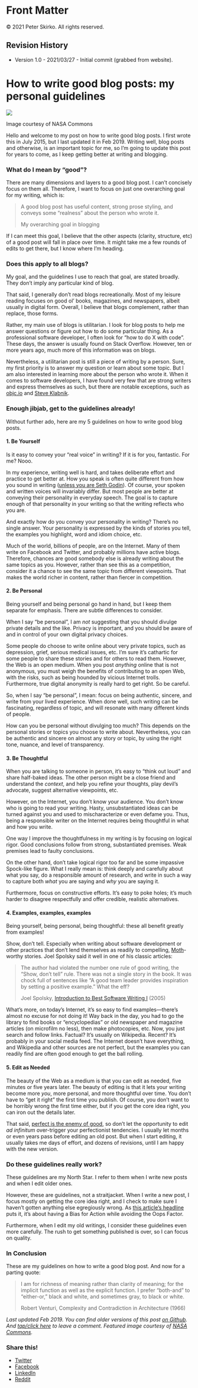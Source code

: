 # Front Matter

© 2021 Peter Skirko. All rights reserved.

## Revision History

* Version 1.0 - 2021/03/27 - Initial commit (grabbed from website).

# How to write good blog posts: my personal guidelines

![](https://i0.wp.com/www.pskirko.com/wp-content/uploads/2015/07/free_fall.jpg?resize=525%2C315&ssl=1)

Image courtesy of NASA Commons

Hello and welcome to my post on how to write good blog posts. I first wrote this in July 2015, but I last updated it in Feb 2019. Writing well, blog posts and otherwise, is an important topic for me, so I’m going to update this post for years to come, as I keep getting better at writing and blogging.

### What do I mean by “good”?

There are many dimensions and layers to a good blog post. I can’t concisely focus on them all. Therefore, I want to focus on just one overarching goal for my writing, which is:

> A good blog post has useful content, strong prose styling, and conveys some “realness” about the person who wrote it.
> 
> My overarching goal in blogging

If I can meet this goal, I believe that the other aspects (clarity, structure, etc) of a good post will fall in place over time. It might take me a few rounds of edits to get there, but I know where I’m heading.

### Does this apply to all blogs?

My goal, and the guidelines I use to reach that goal, are stated broadly. They don’t imply any particular kind of blog.

That said, I generally don’t read blogs recreationally. Most of my leisure reading focuses on good ol’ books, magazines, and newspapers, albeit usually in digital form. Overall, I believe that blogs complement, rather than replace, those forms.

Rather, my main use of blogs is utilitarian. I look for blog posts to help me answer questions or figure out how to do some particular thing. As a professional software developer, I often look for “how to do X with code”. These days, the answer is usually found on Stack Overflow. However, ten or more years ago, much more of this information was on blogs.

Nevertheless, a utilitarian post is still a piece of writing by a person. Sure, my first priority is to answer my question or learn about some topic. But I am also interested in learning more about the person who wrote it. When it comes to software developers, I have found very few that are strong writers and express themselves as such, but there are notable exceptions, such as [objc.io](https://www.objc.io/issues/) and [Steve Klabnik](https://words.steveklabnik.com/).

### Enough jibjab, get to the guidelines already!

Without further ado, here are my 5 guidelines on how to write good blog posts.

#### 1\. Be Yourself

Is it easy to convey your “real voice” in writing? If it is for you, fantastic. For me? Nooo.

In my experience, writing well is hard, and takes deliberate effort and practice to get better at. How you speak is often quite different from how you sound in writing ([unless you are Seth Godin](https://www.pskirko.com/2019/01/18/in-honor-of-seth-godin/)). Of course, your spoken and written voices will invariably differ. But most people are better at conveying their personality in everyday speech. The goal is to capture enough of that personality in your writing so that the writing reflects who you are.

And exactly how do you convey your personality in writing? There’s no single answer. Your personality is expressed by the kinds of stories you tell, the examples you highlight, word and idiom choice, etc.

Much of the world, billions of people, are on the Internet. Many of them write on Facebook and Twitter, and probably millions have active blogs. Therefore, chances are good somebody else is already writing about the same topics as you. However, rather than see this as a competition, consider it a chance to see the same topic from different viewpoints. That makes the world richer in content, rather than fiercer in competition.

#### 2\. Be Personal

Being yourself and being personal go hand in hand, but I keep them separate for emphasis. There are subtle differences to consider.

When I say “be personal”, I am _not_ suggesting that you should divulge private details and the like. Privacy is important, and you should be aware of and in control of your own digital privacy choices.

Some people do choose to write online about very private topics, such as depression, grief, serious medical issues, etc. I’m sure it’s cathartic for some people to share these stories and for others to read them. However, the Web is an open medium. When you post _anything_ online that is not anonymous, you must weigh the benefits of contributing to an open Web, with the risks, such as being hounded by vicious Internet trolls. Furthermore, true digital anonymity is really hard to get right. So be careful.

So, when I say “be personal”, I mean: focus on being authentic, sincere, and write from your lived experience. When done well, such writing can be fascinating, regardless of topic, and will resonate with many different kinds of people.

How can you be personal without divulging too much? This depends on the personal stories or topics you choose to write about. Nevertheless, you can be authentic and sincere on almost any story or topic, by using the right tone, nuance, and level of transparency.

#### 3\. Be Thoughtful

When you are talking to someone in person, it’s easy to “think out loud” and share half-baked ideas. The other person might be a close friend and understand the _context_, and help you refine your thoughts, play devil’s advocate, suggest alternative viewpoints, etc.

However, on the Internet, you don’t know your audience. You don’t know who is going to read your writing. Hasty, unsubstantiated ideas can be turned against you and used to mischaracterize or even defame you. Thus, being a responsible writer on the Internet requires being thoughtful in what and how you write.

One way I improve the thoughtfulness in my writing is by focusing on logical rigor. Good conclusions follow from strong, substantiated premises. Weak premises lead to faulty conclusions.

On the other hand, don’t take logical rigor too far and be some impassive Spock-like figure. What I really mean is: think deeply and carefully about what you say, do a responsible amount of research, and write in such a way to capture both _what_ you are saying and _why_ you are saying it.

Furthermore, focus on constructive efforts. It’s easy to poke holes; it’s much harder to disagree respectfully and offer credible, realistic alternatives.

#### 4\. Examples, examples, examples

Being yourself, being personal, being thoughtful: these all benefit greatly from examples!

Show, don’t tell. Especially when writing about software development or other practices that don’t lend themselves as readily to compelling, [Moth](https://themoth.org/)\-worthy stories. Joel Spolsky said it well in one of his classic articles:

> The author had violated the number one rule of good writing, the “Show, don’t tell” rule. There was not a single story in the book. It was chock full of sentences like “A good team leader provides inspiration by setting a positive example.” What the eff?
> 
> Joel Spolsky, [Introduction to Best Software Writing I](https://www.joelonsoftware.com/2005/06/20/introduction-to-best-software-writing-i/) (2005)

What’s more, on today’s Internet, it’s so easy to find examples—there’s almost no excuse for not doing it! Way back in the day, you had to go the library to find books or “encyclopedias” or old newspaper and magazine articles (on microfilm no less), then make photocopies, etc. Now, you just search and follow links. Factual? It’s usually on Wikipedia. Recent? It’s probably in your social media feed. The Internet doesn’t have everything, and Wikipedia and other sources are not perfect, but the examples you can readily find are often good enough to get the ball rolling.

#### 5\. Edit as Needed

The beauty of the Web as a medium is that you can edit as needed, five minutes or five years later. The beauty of editing is that it lets your writing become more _you_, more personal, and more thoughtful over time. You don’t have to “get it right” the first time you publish. Of course, you don’t want to be horribly wrong the first time either, but if you get the core idea right, you can iron out the details later.

That said, [perfect is the enemy of good](https://en.wikipedia.org/wiki/Perfect_is_the_enemy_of_good), so don’t let the opportunity to edit _ad infinitum_ over-trigger your perfectionist tendencies. I usually let months or even years pass before editing an old post. But when I start editing, it usually takes me days of effort, and dozens of revisions, until I am happy with the new version.

### Do these guidelines really work?

These guidelines are my North Star. I refer to them when I write new posts and when I edit older ones.

However, these are guidelines, not a straitjacket. When I write a new post, I focus mostly on getting the core idea right, and I check to make sure I haven’t gotten anything else egregiously wrong. As [this article’s headline](https://www.forbes.com/sites/rodgerdeanduncan/2015/08/12/bias-for-action-avoid-the-oops-factor/#6eadfd0c69f0) puts it, it’s about having a Bias for Action while avoiding the Oops Factor.

Furthermore, when I edit my old writings, I consider these guidelines even more carefully. The rush to get something published is over, so I can focus on quality.

### In Conclusion

These are my guidelines on how to write a good blog post. And now for a parting quote:

> I am for richness of meaning rather than clarity of meaning; for the implicit function as well as the explicit function. I prefer “both-and” to “either-or,” black and white, and sometimes gray, to black or white. 
> 
> Robert Venturi, Complexity and Contradiction in Architecture (1966)

_Last updated Feb 2019. You can find older versions of this post_ [_on Github_](https://github.com/pskirko/pskirko-website-writing/blob/master/2015/07/04/qualities-good-online-writing.md)_. And_ [_tap/click here_](https://www.pskirko.com/2015/07/04/qualities-good-online-writing/#comments) _to leave a comment. Featured image courtesy of_ [_NASA Commons_](https://www.flickr.com/photos/nasacommons/)_._

### Share this!

*   [Twitter](https://www.pskirko.com/2015/07/04/how-to-write-good-blog-posts/?share=twitter "Click to share on Twitter")
*   [Facebook](https://www.pskirko.com/2015/07/04/how-to-write-good-blog-posts/?share=facebook "Click to share on Facebook")
*   [LinkedIn](https://www.pskirko.com/2015/07/04/how-to-write-good-blog-posts/?share=linkedin "Click to share on LinkedIn")
*   [Reddit](https://www.pskirko.com/2015/07/04/how-to-write-good-blog-posts/?share=reddit "Click to share on Reddit")
